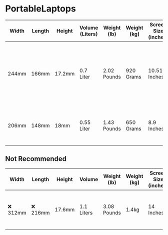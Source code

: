 # PortableLaptops

| Width | Length | Height | Volume (Liters) | Weight (lb) | Weight (kg) | Screen Size (inches) | CPU (Watts) | Keyboard Layout | CPU Model | Memory | Brand | Model | Availability | Price + Location + Link |
| - | - | - | - | - | - | - | - | - | - | - | - | - | - | - |
| 244mm | 166mm | 17.2mm | 0.7 Liter | 2.02 Pounds | 920 Grams | 10.51 Inches | 6 Watts | Standard | x86 Intel N100 4 Cores 4 Threads | 12 GB DDR5 | Chuwi | Minibook X N100 | ✔️ New | $265.43	China https://www.aliexpress.us/item/3256806318637670.html <br> $317.34	US? https://us.chuwi.com/products/minibook-x-1 <br> $322.99	China https://www.ebay.com/itm/166473995011 <br> $339.99 US?	https://www.newegg.com/grey-chuwi-minibook-x-work-business/p/1TS-006G-00077 <br> $340.39	US? https://www.ebay.com/itm/395060767419 <br> $349.00	US https://www.amazon.com/dp/B0CH9Q6VNX/ |
| 206mm | 148mm | 18mm | 0.55 Liter | 1.43 Pounds | 650 Grams | 8.9 Inches | 6 Watts | Standard | x86 Intel N6000 4 Cores 4 Threads | | GPD | P2 Max 2022 | No | |


## Not Recommended
| Width | Length | Height | Volume | Weight (lb) | Weight (kg) | Screen Size (inches) | CPU (Watts) | Keyboard Layout | CPU Model | Memory | Brand | Model | Available New | Price + Location + Link |
| - | - | - | - | - | - | - | - | - | - | - | - | - | - | - |
| ❌ 312mm | ❌ 216mm | 17.6mm | 1.1 Liters | 3.08 Pounds | 1.4kg | 14 Inches | ❌ 45 Watts | Standard | x86 AMD 6800H 8 Cores 16 Threads | 16GB - 32GB LPDDR5 | Lenovo | 14p Generation 3 | No | |
